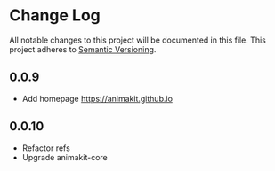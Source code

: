 # Change Log
All notable changes to this project will be documented in this file.
This project adheres to [Semantic Versioning](http://semver.org/).

## 0.0.9
* Add homepage https://animakit.github.io

## 0.0.10
* Refactor refs
* Upgrade animakit-core
